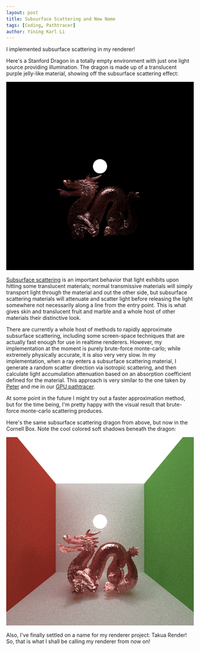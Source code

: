 ```yaml
---
layout: post
title: Subsurface Scattering and New Name
tags: [Coding, Pathtracer]
author: Yining Karl Li
---
```


I implemented subsurface scattering in my renderer!

Here's a Stanford Dragon in a totally empty environment with just one light source providing illumination. The dragon is made up of a translucent purple jelly-like material, showing off the subsurface scattering effect:

[![](/content/images/2012/May/dragonsss_bright.png)](/content/images/2012/May/dragonsss_bright.png)

[Subsurface scattering](http://en.wikipedia.org/wiki/Subsurface_scattering) is an important behavior that light exhibits upon hitting some translucent materials; normal transmissive materials will simply transport light through the material and out the other side, but subsurface scattering materials will attenuate and scatter light before releasing the light somewhere not necessarily along a line from the entry point. This is what gives skin and translucent fruit and marble and a whole host of other materials their distinctive look.

There are currently a whole host of methods to rapidly approximate subsurface scattering, including some screen-space techniques that are actually fast enough for use in realtime renderers. However, my implementation at the moment is purely brute-force monte-carlo; while extremely physically accurate, it is also very very slow. In my implementation, when a ray enters a subsurface scattering material, I generate a random scatter direction via isotropic scattering, and then calculate light accumulation attenuation based on an absorption coefficient defined for the material. This approach is very similar to the one taken by [Peter](http://peterkutz.com/) and me in our [GPU pathtracer](http://www.blogger.com/gpupathtracer.blogspot.com).

At some point in the future I might try out a faster approximation method, but for the time being, I'm pretty happy with the visual result that brute-force monte-carlo scattering produces.

Here's the same subsurface scattering dragon from above, but now in the Cornell Box. Note the cool colored soft shadows beneath the dragon:

[![](/content/images/2012/May/subsurfacetest.png)](/content/images/2012/May/subsurfacetest.png)

Also, I've finally settled on a name for my renderer project: Takua Render! So, that is what I shall be calling my renderer from now on!
